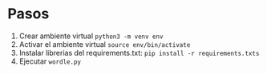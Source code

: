 # Pasos

1. Crear ambiente virtual `python3 -m venv env`
1. Activar el ambiente virtual `source env/bin/activate`
1. Instalar librerias del requirements.txt: `pip install -r requirements.txts`
1. Ejecutar `wordle.py`
